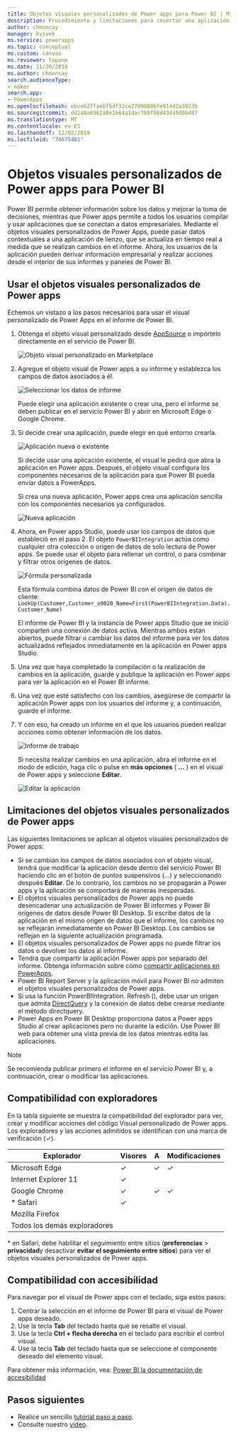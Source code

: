 ```yaml
---
title: Objetos visuales personalizados de Power apps para Power BI | Microsoft Docs
description: Procedimiento y limitaciones para insertar una aplicación de lienzo en la que se usa el mismo origen de datos y se puede filtrar al igual que otros elementos de informe en Power BI
author: chmoncay
manager: kvivek
ms.service: powerapps
ms.topic: conceptual
ms.custom: canvas
ms.reviewer: tapanm
ms.date: 11/20/2019
ms.author: chmoncay
search.audienceType:
- maker
search.app:
- PowerApps
ms.openlocfilehash: ebce627faebf5df32ce27990086fe914d2a3823b
ms.sourcegitcommit: dd2a8a0362a8e1b64a1dac7b9f98d43da8d0bd87
ms.translationtype: MT
ms.contentlocale: es-ES
ms.lasthandoff: 12/02/2019
ms.locfileid: "74675481"
---
```

# <a name="power-apps-custom-visual-for-power-bi"></a>Objetos visuales personalizados de Power apps para Power BI

Power BI permite obtener información sobre los datos y mejorar la toma de decisiones, mientras que Power apps permite a todos los usuarios compilar y usar aplicaciones que se conectan a datos empresariales. Mediante el objetos visuales personalizados de Power Apps, puede pasar datos contextuales a una aplicación de lienzo, que se actualiza en tiempo real a medida que se realizan cambios en el informe. Ahora, los usuarios de la aplicación pueden derivar información empresarial y realizar acciones desde el interior de sus informes y paneles de Power BI.

## <a name="using-the-power-apps-custom-visual"></a>Usar el objetos visuales personalizados de Power apps

Echemos un vistazo a los pasos necesarios para usar el visual personalizado de Power Apps en el informe de Power BI.

1. Obtenga el objeto visual personalizado desde [AppSource](https://appsource.microsoft.com/product/power-bi-visuals/WA104381378?tab=Overview) o impórtelo directamente en el servicio de Power BI.

    ![Objeto visual personalizado en Marketplace](./media/powerapps-custom-visual/powerapps-store.png) 

2. Agregue el objeto visual de Power apps a su informe y establezca los campos de datos asociados a él.

    ![Seleccionar los datos de informe](./media/powerapps-custom-visual/add-visual-set-data.png)

    Puede elegir una aplicación existente o crear una, pero el informe se deben publicar en el servicio Power BI y abrir en Microsoft Edge o Google Chrome.

3.  Si decide crear una aplicación, puede elegir en qué entorno crearla.

    ![Aplicación nueva o existente](./media/powerapps-custom-visual/create-new-or-choose-app.png)

    Si decide usar una aplicación existente, el visual le pedirá que abra la aplicación en Power apps. Después, el objeto visual configura los componentes necesarios de la aplicación para que Power BI pueda enviar datos a PowerApps.

    Si crea una nueva aplicación, Power apps crea una aplicación sencilla con los componentes necesarios ya configurados.

    ![Nueva aplicación](./media/powerapps-custom-visual/new-app.png)

4. Ahora, en Power apps Studio, puede usar los campos de datos que estableció en el paso 2. El objeto `PowerBIIntegration` actúa como cualquier otra colección o origen de datos de solo lectura de Power apps. Se puede usar el objeto para rellenar un control, o para combinar y filtrar otros orígenes de datos.

    ![Fórmula personalizada](./media/powerapps-custom-visual/custom-formula.png)

    Esta fórmula combina datos de Power BI con el origen de datos de cliente: `LookUp(Customer,Customer_x0020_Name=First(PowerBIIntegration.Data).Customer_Name)`

   El informe de Power BI y la instancia de Power apps Studio que se inició comparten una conexión de datos activa. Mientras ambos están abiertos, puede filtrar o cambiar los datos del informe para ver los datos actualizados reflejados inmediatamente en la aplicación en Power apps Studio.

5. Una vez que haya completado la compilación o la realización de cambios en la aplicación, guarde y publique la aplicación en Power apps para ver la aplicación en el Power BI informe.

6. Una vez que esté satisfecho con los cambios, asegúrese de compartir la aplicación Power apps con los usuarios del informe y, a continuación, guarde el informe.

7. Y con eso, ha creado un informe en el que los usuarios pueden realizar acciones como obtener información de los datos.

    ![Informe de trabajo](./media/powerapps-custom-visual/working-report.gif)

    Si necesita realizar cambios en una aplicación, abra el informe en el modo de edición, haga clic o pulse en **más opciones** ( **...** ) en el visual de Power apps y seleccione **Editar**.

    ![Editar la aplicación](./media/powerapps-custom-visual/edit-app.png)

## <a name="limitations-of-the-power-apps-custom-visual"></a>Limitaciones del objetos visuales personalizados de Power apps

Las siguientes limitaciones se aplican al objetos visuales personalizados de Power apps:

- Si se cambian los campos de datos asociados con el objeto visual, tendrá que modificar la aplicación desde dentro del servicio Power BI haciendo clic en el botón de puntos suspensivos (...) y seleccionando después **Editar**. De lo contrario, los cambios no se propagarán a Power apps y la aplicación se comportará de maneras inesperadas.
- El objetos visuales personalizados de Power apps no puede desencadenar una actualización de Power BI informes y Power BI orígenes de datos desde Power BI Desktop. Si escribe datos de la aplicación en el mismo origen de datos que el informe, los cambios no se reflejarán inmediatamente en Power BI Desktop. Los cambios se reflejan en la siguiente actualización programada.
- El objetos visuales personalizados de Power apps no puede filtrar los datos o devolver los datos al informe.
- Tendrá que compartir la aplicación Power apps por separado del informe. Obtenga información sobre cómo [compartir aplicaciones en PowerApps](share-app.md).
- Power BI Report Server y la aplicación móvil para Power BI no admiten el objetos visuales personalizados de Power apps.
- Si usa la función PowerBIIntegration. Refresh (), debe usar un origen que admita [DirectQuery](https://docs.microsoft.com/power-bi/desktop-directquery-data-sources) y la conexión de datos debe crearse mediante el método directquery.
- Power Apps en Power BI Desktop proporciona datos a Power apps Studio al crear aplicaciones pero no durante la edición. Use Power BI web para obtener una vista previa de los datos mientras edita las aplicaciones.

> [!NOTE]
> Se recomienda publicar primero el informe en el servicio Power BI y, a continuación, crear o modificar las aplicaciones.

## <a name="browser-support"></a>Compatibilidad con exploradores

En la tabla siguiente se muestra la compatibilidad del explorador para ver, crear y modificar acciones del código Visual personalizado de Power apps. Los exploradores y las acciones admitidos se identifican con una marca de verificación (&check;).

|Explorador|Visores|A|Modificaciones
|-|-|-|-
|Microsoft Edge|&check;|&check;|&check;
|Internet Explorer 11|&check;
|Google Chrome|&check;|&check;|&check;
|\* Safari|&check;
|Mozilla Firefox
|Todos los demás exploradores

\* en Safari, debe habilitar el seguimiento entre sitios (**preferencias** > **privacidad**y desactivar **evitar el seguimiento entre sitios**) para ver el objetos visuales personalizados de Power apps.

## <a name="accessibility-support"></a>Compatibilidad con accesibilidad

Para navegar por el visual de Power apps con el teclado, siga estos pasos:

1. Centrar la selección en el informe de Power BI para el visual de Power apps deseado.
2. Use la tecla **Tab** del teclado hasta que se resalte el visual.
3. Use la tecla **Ctrl + flecha derecha** en el teclado para escribir el control visual.
3. Use la tecla **Tab** del teclado hasta que se seleccione el componente deseado del elemento visual.

Para obtener más información, vea: [Power BI la documentación de accesibilidad]( https://docs.microsoft.com/power-bi/desktop-accessibility)


## <a name="next-steps"></a>Pasos siguientes

* Realice un sencillo [tutorial paso a paso](embed-powerapps-powerbi.md).
* Consulte nuestro [vídeo](https://aka.ms/powerappscustomvisualvideo).
